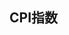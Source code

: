 ## CPI指数

<canvas id="chart01"></canvas>

<script>
loadData('/economy/CPI.csv')(drawTimeSeries({

        el: 'chart01',
        labels: ['CPI'],
        label_text: ['CPI指数'],
        title: 'CPI指数',
        x: data => data.map(_ => new Date(_['日期'])),

}))

